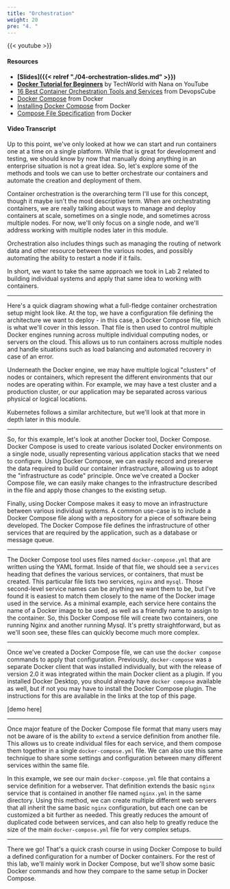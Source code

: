 ```yaml
---
title: "Orchestration"
weight: 20
pre: "4. "
---
```


{{< youtube >}}

#### Resources

* **[Slides]({{< relref "./04-orchestration-slides.md" >}})**
* **[Docker Tutorial for Beginners](https://www.youtube.com/watch?v=3c-iBn73dDE)** by TechWorld with Nana on YouTube
* [16 Best Container Orchestration Tools and Services](https://devopscube.com/docker-container-clustering-tools/) from DevopsCube
* [Docker Compose](https://docs.docker.com/compose) from Docker
* [Installing Docker Compose](https://docs.docker.com/compose/install/) from Docker
* [Compose File Specification](https://docs.docker.com/compose/compose-file/) from Docker

#### Video Transcript

Up to this point, we've only looked at how we can start and run containers one at a time on a single platform. While that is great for development and testing, we should know by now that manually doing anything in an enterprise situation is not a great idea. So, let's explore some of the methods and tools we can use to better orchestrate our containers and automate the creation and deployment of them.

Container orchestration is the overarching term I'll use for this concept, though it maybe isn't the most descriptive term. When are orchestrating containers, we are really talking about ways to manage and deploy containers at scale, sometimes on a single node, and sometimes across multiple nodes. For now, we'll only focus on a single node, and we'll address working with multiple nodes later in this module.

Orchestration also includes things such as managing the routing of network data and other resource between the various nodes, and possibly automating the ability to restart a node if it fails. 

In short, we want to take the same approach we took in Lab 2 related to building individual systems and apply that same idea to working with containers.

---

Here's a quick diagram showing what a full-fledge container orchestration setup might look like. At the top, we have a configuration file defining the architecture we want to deploy - in this case, a Docker Compose file, which is what we'll cover in this lesson. That file is then used to control multiple Docker engines running across multiple individual computing nodes, or servers on the cloud. This allows us to run containers across multiple nodes and handle situations such as load balancing and automated recovery in case of an error. 

Underneath the Docker engine, we may have multiple logical "clusters" of nodes or containers, which represent the different environments that our nodes are operating within. For example, we may have a test cluster and a production cluster, or our application may be separated across various physical or logical locations. 

Kubernetes follows a similar architecture, but we'll look at that more in depth later in this module.

---

So, for this example, let's look at another Docker tool, Docker Compose. Docker Compose is used to create various isolated Docker environments on a single node, usually representing various application stacks that we need to configure. Using Docker Compose, we can easily record and preserve the data required to build our container infrastructure, allowing us to adopt the "infrastructure as code" principle. Once we've created a Docker Compose file, we can easily make changes to the infrastructure described in the file and apply those changes to the existing setup. 

Finally, using Docker Compose makes it easy to move an infrastructure between various individual systems. A common use-case is to include a Docker Compose file along with a repository for a piece of software being developed. The Docker Compose file defines the infrastructure of other services that are required by the application, such as a database or message queue. 

---

The Docker Compose tool uses files named `docker-compose.yml` that are written using the YAML format. Inside of that file, we should see a `services` heading that defines the various services, or containers, that must be created. This particular file lists two services, `nginx` and `mysql`. Those second-level service names can be anything we want them to be, but I've found it is easiest to match them closely to the name of the Docker image used in the service. As a minimal example, each service here contains the name of a Docker image to be used, as well as a friendly name to assign to the container. So, this Docker Compose file will create two containers, one running Nginx and another running Mysql. It's pretty straightforward, but as we'll soon see, these files can quickly become much more complex.

---

Once we've created a Docker Compose file, we can use the `docker compose` commands to apply that configuration. Previously, `docker-compose` was a separate Docker client that was installed individually, but with the release of version 2.0 it was integrated within the main Docker client as a plugin. If you installed Docker Desktop, you should already have `docker compose` available as well, but if not you may have to install the Docker Compose plugin. The instructions for this are available in the links at the top of this page.

[demo here]

---

Once major feature of the Docker Compose file format that many users may not be aware of is the ability to `extend` a service definition from another file. This allows us to create individual files for each service, and them compose them together in a single `docker-compose.yml` file. We can also use this same technique to share some settings and configuration between many different services within the same file. 

In this example, we see our main `docker-compose.yml` file that contains a service definition for a webserver. That definition extends the basic `nginx` service that is contained in another file named `nginx.yml` in the same directory. Using this method, we can create multiple different web servers that all inherit the same basic `nginx` configuration, but each one can be customized a bit further as needed. This greatly reduces the amount of duplicated code between services, and can also help to greatly reduce the size of the main `docker-compose.yml` file for very complex setups.

---

There we go! That's a quick crash course in using Docker Compose to build a defined configuration for a number of Docker containers. For the rest of this lab, we'll mainly work in Docker Compose, but we'll show some basic Docker commands and how they compare to the same setup in Docker Compose. 